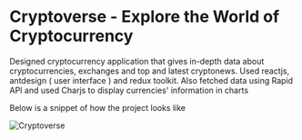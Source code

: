# Cryptoverse - Explore the World of Cryptocurrency

Designed cryptocurrency application that gives in-depth data about cryptocurrencies, exchanges and top and latest cryptonews. Used reactjs, antdesign ( user interface ) and redux toolkit. Also fetched data using Rapid API and used Charjs to display currencies' information in charts

Below is a snippet of how the project looks like


![Cryptoverse](https://i.ibb.co/8gh5Jc8/image.png)
